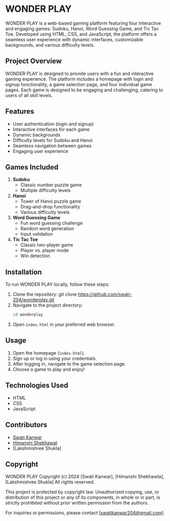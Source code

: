 # WONDER PLAY

WONDER PLAY is a web-based gaming platform featuring four interactive and engaging games: Sudoku, Hanoi, Word Guessing Game, and Tic Tac Toe. Developed using HTML, CSS, and JavaScript, the platform offers a seamless user experience with dynamic interfaces, customizable backgrounds, and various difficulty levels.

## Project Overview
WONDER PLAY is designed to provide users with a fun and interactive gaming experience. The platform includes a homepage with login and signup functionality, a game selection page, and four individual game pages. Each game is designed to be engaging and challenging, catering to users of all skill levels.

## Features
- User authentication (login and signup)
- Interactive interfaces for each game
- Dynamic backgrounds
- Difficulty levels for Sudoku and Hanoi
- Seamless navigation between games
- Engaging user experience

## Games Included
1. **Sudoku**
   - Classic number puzzle game
   - Multiple difficulty levels
2. **Hanoi**
   - Tower of Hanoi puzzle game
   - Drag-and-drop functionality
   - Various difficulty levels
3. **Word Guessing Game**
   - Fun word guessing challenge
   - Random word generation
   - Input validation
4. **Tic Tac Toe**
   - Classic two-player game
   - Player vs. player mode
   - Win detection

## Installation
To run WONDER PLAY locally, follow these steps:
1. Clone the repository:
   git clone https://github.com/swati-204/wonderplay.git
2. Navigate to the project directory:
   ```bash
   cd wonderplay
   ```
3. Open `index.html` in your preferred web browser.

## Usage
1. Open the homepage (`index.html`).
2. Sign up or log in using your credentials.
3. After logging in, navigate to the game selection page.
4. Choose a game to play and enjoy!

## Technologies Used
- HTML
- CSS
- JavaScript

## Contributors
- [Swati Kanwar](https://github.com/swati-204)
- [Himanshi Shekhawat](https://github.com/himanshishekhawat)
- [Lakshmishree Shukla]

## Copyright
WONDER PLAY
Copyright (c) 2024 [Swati Kanwar], [Himanshi Shekhawta], [Lakshmishree Shukla]
All rights reserved.

This project is protected by copyright law. Unauthorized copying, use, or distribution of this project or any of its components, in whole or in part, is strictly prohibited without prior written permission from the authors.

For inquiries or permissions, please contact [swatikanwar204@gmail.com].



